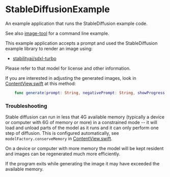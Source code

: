 #  StableDiffusionExample

An example application that runs the StableDiffusion example code.

See also [image-tool](../../Tools/image-tool) for a command line example.

This example application accepts a prompt and used the StableDiffusion example
library to render an image using:

- [stabilityai/sdxl-turbo](https://huggingface.co/stabilityai/sdxl-turbo)

Please refer to that model for license and other information.

If you are interested in adjusting the generated images, look in 
[ContentView.swift](ContentView.swift) at this method:

```swift
    func generate(prompt: String, negativePrompt: String, showProgress: Bool) async 
```

### Troubleshooting

Stable diffusion can run in less that 4G available memory (typically a
device or computer with 6G of memory or more) in a constrained mode -- it will
load and unload parts of the model as it runs and it can only perform one step
of diffusion.  This is configured automatically, see `modelFactory.conserveMemory`
in [ContentView.swift](ContentView.swift).

On a device or computer with more memory the model will be kept resident and
images can be regenerated much more efficiently.

If the program exits while generating the image it may have exceeded the available
memory.
